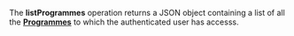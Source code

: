 <a name="listProgrammes"></a>The **listProgrammes** operation returns a JSON object containing a list of all the <a href="#programmes">**Programmes**</a> to which the authenticated user has accesss.
